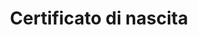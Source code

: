 ---
layout: post
title: Certificato di nascita
director: Stanisław Różewicz 
year: 1961
cover: https://images.mubicdn.net/images/film/44544/cache-36268-1445898556/image-w1280.jpg
---